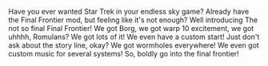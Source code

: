 Have you ever wanted Star Trek in your endless sky game? Already have the Final Frontier mod, but feeling like it's not enough?
Well introducing The not so final Final Frontier! We got Borg, we got warp 10 excitement, we got uhhhh, Romulans? We got lots of it!
We even have a custom start! Just don't ask about the story line, okay? We got wormholes everywhere! We even got custom music for several systems!
So, boldly go into the final frontier!
